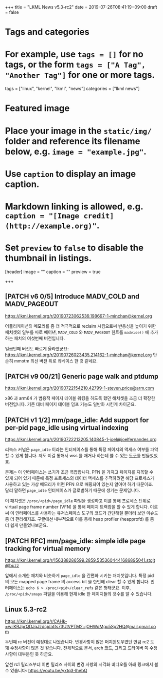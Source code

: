 +++
title = "LKML News v5.3-rc2"
date = 2019-07-26T08:41:19+09:00
draft = false

# Tags and categories
# For example, use `tags = []` for no tags, or the form `tags = ["A Tag", "Another Tag"]` for one or more tags.
tags = ["linux", "kernel", "lkml", "news"]
categories = ["lkml news"]

# Featured image
# Place your image in the `static/img/` folder and reference its filename below, e.g. `image = "example.jpg"`.
# Use `caption` to display an image caption.
#   Markdown linking is allowed, e.g. `caption = "[Image credit](http://example.org)"`.
# Set `preview` to `false` to disable the thumbnail in listings.
[header]
image = ""
caption = ""
preview = true

+++

[PATCH v6 0/5] Introduce MADV_COLD and MADV_PAGEOUT
---------------------------------------------------

https://lkml.kernel.org/r/20190723062539.198697-1-minchan@kernel.org

어플리케이션의 메모리를 좀 더 적극적으로 reclaim 시킴으로써 반응성을 높이기
위한 패치셋의 일부를 따로 떼어낸, `MADV_COLD` 와 `MADV_PAGEOUT` 힌트를
`madvise()` 에 추가하는 패치의 여섯번째 버전입니다.

일곱번째 버전도 빠르게 올라왔군요:
https://lkml.kernel.org/r/20190726023435.214162-1-minchan@kernel.org
단순히 mmotm 최신 버전 위로 리베이스 한 것 같네요.


[PATCH v9 00/21] Generic page walk and ptdump
---------------------------------------------

https://lkml.kernel.org/r/20190722154210.42799-1-steven.price@arm.com

x86 과 arm64 가 범용적 페이지 테이블 워킹을 하도록 했던 해치셋을 조금 더 확장한
버전입니다.  기존 대비 페이지 테이블 덤프 기능도 일반화 시킨게 차이군요.


[PATCH v1 1/2] mm/page_idle: Add support for per-pid page_idle using virtual indexing
-------------------------------------------------------------------------------------

https://lkml.kernel.org/r/20190722213205.140845-1-joel@joelfernandes.org

리눅스 커널은 `page_idle` 이라는 인터페이스를 통해 특정 페이지의 액세스 여부를
파악할 수 있게 합니다.  저도 이걸 통해서 wss 를 재거나 하는데 쓸 수 있는
[도구](https://github.com/sjp38/idle_page_tracking)를 만들었었죠.

문제는 이 인터페이스는 쓰기가 조금 복잡합니다.  PFN 을 가지고 페이지를 지목할
수 있게 되어 있기 때문에 특정 프로세스의 데이터 액세스를 추적하려면 해당
프로세스가 사용하고 있는 가상 메모리가 어떤 PFN 으로 매핑되어 있는지 알아야
하기 때문이죠.  달리 말하면 `page_idle` 인터페이스가 글로벌하기 때문에 생기는
문제입니다.

이 패치셋은 `/proc/<pid>/page_idle` 파일을 생성하고 이를 통해 프로세스 단위로
virtual page frame number (VFN) 을 통해 페이지 트랙킹을 할 수 있게 합니다.
이로써 이 인터페이스를 사용하는 유저스페이스 도구의 코드가 간단해질 뿐더러 보안
이슈도 좀 더 편리해지죠.  구글에선 내부적으로 이를 통해 heap profiler
(heapprofd) 를 좀 더 쉽게 만들었나보군요.


[PATCH RFC] mm/page_idle: simple idle page tracking for virtual memory
----------------------------------------------------------------------

https://lkml.kernel.org/r/156388286599.2859.5353604441686895041.stgit@buzz

앞에서 소개한 패치와 비슷하게 `page_idle` 을 간편화 시키는 패치셋입니다.  특정
pid 의 모든 mapped page frame 의 access bit 을 한번에 clear 할 수 있게 합니다.
인터페이스는 `echo 6 > /proc/<pid>/clear_refs` 같은 형태군요.  이후,
`/proc/<pid>/smaps` 파일을 이용해 현재 idle 한 페이지들의 갯수를 알 수
있습니다.


Linux 5.3-rc2
-------------

https://lkml.kernel.org/r/CAHk-=wiiKRJprQDJqJzdcjdaGs73UtVPTM2+jOHWdMgu5Sp2HQ@mail.gmail.com

두번째 rc 버전이 예정대로 나왔습니다.  변경사항이 많은 머지윈도우였던 만큼 rc2
도 꽤 수정사항이 많은 것 같습니다.  전체적으로 문서, arch 코드, 그리고 드라이버
쪽 수정사항이 대부분인 듯 하군요.

앞선 rc1 릴리즈부터 이번 릴리즈 사이의 변경 사항의 시각화 비디오를 아래
링크에서 볼 수 있습니다:
https://youtu.be/yxtq3-lhebQ
